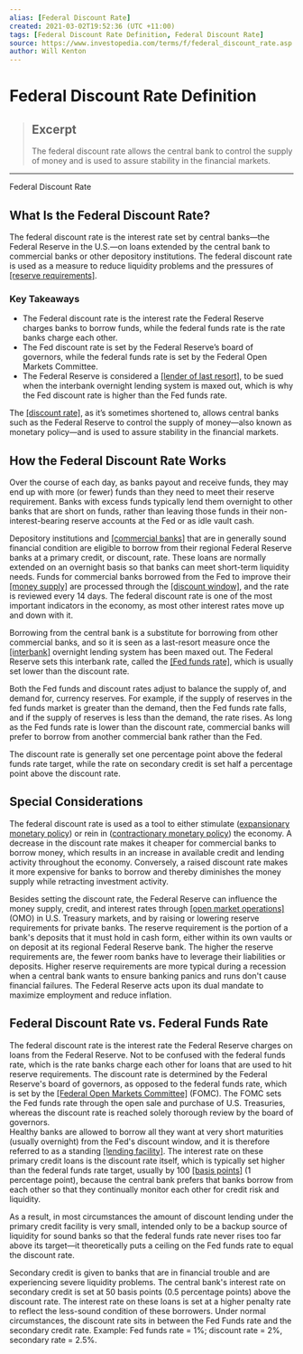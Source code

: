 ```yaml
---
alias: [Federal Discount Rate]
created: 2021-03-02T19:52:36 (UTC +11:00)
tags: [Federal Discount Rate Definition, Federal Discount Rate]
source: https://www.investopedia.com/terms/f/federal_discount_rate.asp
author: Will Kenton
---
```


# Federal Discount Rate Definition

> ## Excerpt
> The federal discount rate allows the central bank to control the supply of money and is used to assure stability in the financial markets.

---

Federal Discount Rate
## What Is the Federal Discount Rate?

The federal discount rate is the interest rate set by central banks—the Federal Reserve in the U.S.—on loans extended by the central bank to commercial banks or other depository institutions. The federal discount rate is used as a measure to reduce liquidity problems and the pressures of [[reserve requirements]](https://www.investopedia.com/terms/r/requiredreserves.asp).

### Key Takeaways

-   The Federal discount rate is the interest rate the Federal Reserve charges banks to borrow funds, while the federal funds rate is the rate banks charge each other. 
-   The Fed discount rate is set by the Federal Reserve’s board of governors, while the federal funds rate is set by the Federal Open Markets Committee. 
-   The Federal Reserve is considered a [[lender of last resort]](https://www.investopedia.com/terms/l/lenderoflastresort.asp), to be sued when the interbank overnight lending system is maxed out, which is why the Fed discount rate is higher than the Fed funds rate.

The [[discount rate]](https://www.investopedia.com/terms/d/discountrate.asp), as it’s sometimes shortened to, allows central banks such as the Federal Reserve to control the supply of money—also known as monetary policy—and is used to assure stability in the financial markets.

## How the Federal Discount Rate Works 

Over the course of each day, as banks payout and receive funds, they may end up with more (or fewer) funds than they need to meet their reserve requirement. Banks with excess funds typically lend them overnight to other banks that are short on funds, rather than leaving those funds in their non-interest-bearing reserve accounts at the Fed or as idle vault cash.

Depository institutions and [[commercial banks]](https://www.investopedia.com/terms/c/commercialbank.asp) that are in generally sound financial condition are eligible to borrow from their regional Federal Reserve banks at a primary credit, or discount, rate. These loans are normally extended on an overnight basis so that banks can meet short-term liquidity needs. Funds for commercial banks borrowed from the Fed to improve their [[money supply]](https://www.investopedia.com/terms/m/moneysupply.asp) are processed through the [[discount window]](https://www.investopedia.com/terms/d/discountwindow.asp), and the rate is reviewed every 14 days. The federal discount rate is one of the most important indicators in the economy, as most other interest rates move up and down with it.

Borrowing from the central bank is a substitute for borrowing from other commercial banks, and so it is seen as a last-resort measure once the [[interbank]](https://www.investopedia.com/terms/i/interbankrate.asp) overnight lending system has been maxed out. The Federal Reserve sets this interbank rate, called the [[Fed funds rate]](https://www.investopedia.com/terms/f/federalfundsrate.asp), which is usually set lower than the discount rate.

Both the Fed funds and discount rates adjust to balance the supply of, and demand for, currency reserves. For example, if the supply of reserves in the fed funds market is greater than the demand, then the Fed funds rate falls, and if the supply of reserves is less than the demand, the rate rises. As long as the Fed funds rate is lower than the discount rate, commercial banks will prefer to borrow from another commercial bank rather than the Fed.

The discount rate is generally set one percentage point above the federal funds rate target, while the rate on secondary credit is set half a percentage point above the discount rate. 

## Special Considerations

The federal discount rate is used as a tool to either stimulate ([expansionary monetary policy](https://www.investopedia.com/terms/e/expansionary_policy.asp)) or rein in ([contractionary monetary policy](https://www.investopedia.com/terms/c/contractionary-policy.asp)) the economy. A decrease in the discount rate makes it cheaper for commercial banks to borrow money, which results in an increase in available credit and lending activity throughout the economy. Conversely, a raised discount rate makes it more expensive for banks to borrow and thereby diminishes the money supply while retracting investment activity.

Besides setting the discount rate, the Federal Reserve can influence the money supply, credit, and interest rates through [[open market operations]](https://www.investopedia.com/terms/o/openmarketoperations.asp) (OMO) in U.S. Treasury markets, and by raising or lowering reserve requirements for private banks. The reserve requirement is the portion of a bank's deposits that it must hold in cash form, either within its own vaults or on deposit at its regional Federal Reserve bank. The higher the reserve requirements are, the fewer room banks have to leverage their liabilities or deposits. Higher reserve requirements are more typical during a recession when a central bank wants to ensure banking panics and runs don't cause financial failures. The Federal Reserve acts upon its dual mandate to maximize employment and reduce inflation.

## Federal Discount Rate vs. Federal Funds Rate 

The federal discount rate is the interest rate the Federal Reserve charges on loans from the Federal Reserve. Not to be confused with the federal funds rate, which is the rate banks charge each other for loans that are used to hit reserve requirements. The discount rate is determined by the Federal Reserve's board of governors, as opposed to the federal funds rate, which is set by the [[Federal Open Markets Committee]](https://www.investopedia.com/terms/f/fomc.asp) (FOMC). The FOMC sets the Fed funds rate through the open sale and purchase of U.S. Treasuries, whereas the discount rate is reached solely thorough review by the board of governors.  
Healthy banks are allowed to borrow all they want at very short maturities (usually overnight) from the Fed's discount window, and it is therefore referred to as a standing [[lending facility]](https://www.investopedia.com/terms/l/lending-facility.asp). The interest rate on these primary credit loans is the discount rate itself, which is typically set higher than the federal funds rate target, usually by 100 [[basis points]](https://www.investopedia.com/terms/b/basispoint.asp) (1 percentage point), because the central bank prefers that banks borrow from each other so that they continually monitor each other for credit risk and liquidity.&nbsp;

As a result, in most circumstances the amount of discount lending under the primary credit facility is very small, intended only to be a backup source of liquidity for sound banks so that the federal funds rate never rises too far above its target—it theoretically puts a ceiling on the Fed funds rate to equal the discount rate.

Secondary credit is given to banks that are in financial trouble and are experiencing severe liquidity problems. The central bank's interest rate on secondary credit is set at 50 basis points (0.5 percentage points) above the discount rate. The interest rate on these loans is set at a higher penalty rate to reflect the less-sound condition of these borrowers. Under normal circumstances, the discount rate sits in between the Fed Funds rate and the secondary credit rate. Example: Fed funds rate = 1%; discount rate = 2%, secondary rate = 2.5%.
